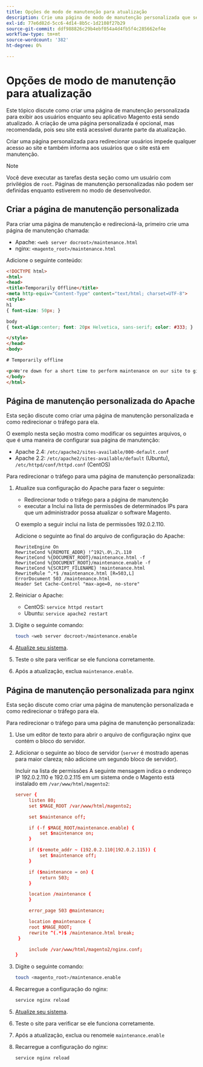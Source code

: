 ```yaml
---
title: Opções de modo de manutenção para atualização
description: Crie uma página de modo de manutenção personalizada que seus clientes verão na loja da Adobe Commerce enquanto você executa uma atualização.
exl-id: 77e6d82d-5cc6-4d14-8b5c-1d2108f27b29
source-git-commit: ddf988826c29b4ebf054a4d4fb5f4c285662ef4e
workflow-type: tm+mt
source-wordcount: '382'
ht-degree: 0%

---
```


# Opções de modo de manutenção para atualização

Este tópico discute como criar uma página de manutenção personalizada para exibir aos usuários enquanto seu aplicativo Magento está sendo atualizado. A criação de uma página personalizada é opcional, mas recomendada, pois seu site está acessível durante parte da atualização.

Criar uma página personalizada para redirecionar usuários impede qualquer acesso ao site e também informa aos usuários que o site está em manutenção.

>[!NOTE]
>
>Você deve executar as tarefas desta seção como um usuário com privilégios de `root`. Páginas de manutenção personalizadas não podem ser definidas enquanto estiverem no modo de desenvolvedor.

## Criar a página de manutenção personalizada

Para criar uma página de manutenção e redirecioná-la, primeiro crie uma página de manutenção chamada:

- Apache: `<web server docroot>/maintenance.html`
- nginx: `<magento_root>/maintenance.html`

Adicione o seguinte conteúdo:

```html
<!DOCTYPE html>
<html>
<head>
<title>Temporarily Offline</title>
<meta http-equiv="Content-Type" content="text/html; charset=UTF-8">
<style>
h1
{ font-size: 50px; }

body
{ text-align:center; font: 20px Helvetica, sans-serif; color: #333; }

</style>
</head>
<body>

# Temporarily offline

<p>We're down for a short time to perform maintenance on our site to give you the best possible experience. Check back soon!</p>
</body>
</html>
```

## Página de manutenção personalizada do Apache

Esta seção discute como criar uma página de manutenção personalizada e como redirecionar o tráfego para ela.

O exemplo nesta seção mostra como modificar os seguintes arquivos, o que é uma maneira de configurar sua página de manutenção:

- Apache 2.4: `/etc/apache2/sites-available/000-default.conf`
- Apache 2.2: `/etc/apache2/sites-available/default` (Ubuntu), `/etc/httpd/conf/httpd.conf` (CentOS)

Para redirecionar o tráfego para uma página de manutenção personalizada:

1. Atualize sua configuração do Apache para fazer o seguinte:

   - Redirecionar todo o tráfego para a página de manutenção
   - executar a Inclui na lista de permissões de determinados IPs para que um administrador possa atualizar o software Magento.

   O exemplo a seguir inclui na lista de permissões 192.0.2.110.

   Adicione o seguinte ao final do arquivo de configuração do Apache:

   ```terminal
   RewriteEngine On
   RewriteCond %{REMOTE_ADDR} !^192\.0\.2\.110
   RewriteCond %{DOCUMENT_ROOT}/maintenance.html -f
   RewriteCond %{DOCUMENT_ROOT}/maintenance.enable -f
   RewriteCond %{SCRIPT_FILENAME} !maintenance.html
   RewriteRule ^.*$ /maintenance.html [R=503,L]
   ErrorDocument 503 /maintenance.html
   Header Set Cache-Control "max-age=0, no-store"
   ```

1. Reiniciar o Apache:

   - CentOS: `service httpd restart`
   - Ubuntu: `service apache2 restart`

1. Digite o seguinte comando:

   ```bash
   touch <web server docroot>/maintenance.enable
   ```

1. [Atualize seu sistema](../implementation/perform-upgrade.md).
1. Teste o site para verificar se ele funciona corretamente.
1. Após a atualização, exclua `maintenance.enable`.

## Página de manutenção personalizada para nginx

Esta seção discute como criar uma página de manutenção personalizada e como redirecionar o tráfego para ela.

Para redirecionar o tráfego para uma página de manutenção personalizada:

1. Use um editor de texto para abrir o arquivo de configuração nginx que contém o bloco do servidor.
1. Adicionar o seguinte ao bloco de servidor (`server` é mostrado apenas para maior clareza; não adicione um segundo bloco de servidor).

   Incluir na lista de permissões A seguinte mensagem indica o endereço IP 192.0.2.110 e 192.0.2.115 em um sistema onde o Magento está instalado em `/var/www/html/magento2`:

   ```conf
   server {
        listen 80;
        set $MAGE_ROOT /var/www/html/magento2;
   
        set $maintenance off;
   
        if (-f $MAGE_ROOT/maintenance.enable) {
            set $maintenance on;
        }
   
        if ($remote_addr ~ (192.0.2.110|192.0.2.115)) {
            set $maintenance off;
        }
   
        if ($maintenance = on) {
            return 503;
        }
   
        location /maintenance {
        }
   
        error_page 503 @maintenance;
   
        location @maintenance {
        root $MAGE_ROOT;
        rewrite ^(.*)$ /maintenance.html break;
    }
   
        include /var/www/html/magento2/nginx.conf;
   }
   ```

1. Digite o seguinte comando:

   ```bash
   touch <magento_root>/maintenance.enable
   ```

1. Recarregue a configuração do nginx:

   ```bash
   service nginx reload
   ```

1. [Atualize seu sistema](../implementation/perform-upgrade.md).
1. Teste o site para verificar se ele funciona corretamente.
1. Após a atualização, exclua ou renomeie `maintenance.enable`
1. Recarregue a configuração do nginx:

   ```bash
   service nginx reload
   ```
